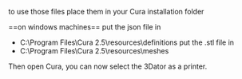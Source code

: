 to use those files place them in your Cura installation folder

==on windows machines==
put the json file in
* C:\Program Files\Cura 2.5\resources\definitions
put the .stl file in
* C:\Program Files\Cura 2.5\resources\meshes

Then open Cura, you can now select the 3Dator as a printer.
